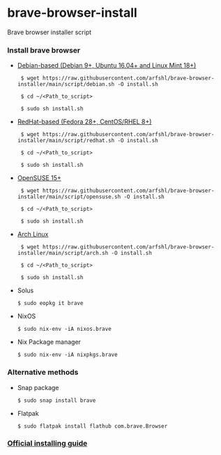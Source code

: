 # brave-browser-install
Brave browser installer script
### Install brave browser
- [Debian-based (Debian 9+, Ubuntu 16.04+ and Linux Mint 18+)](https://raw.githubusercontent.com/arfshl/brave-browser-installer/main/script/debian.sh)

       $ wget https://raw.githubusercontent.com/arfshl/brave-browser-installer/main/script/debian.sh -O install.sh

       $ cd ~/<Path_to_script>

       $ sudo sh install.sh

- [RedHat-based (Fedora 28+, CentOS/RHEL 8+)](https://raw.githubusercontent.com/arfshl/brave-browser-installer/main/script/redhat.sh)

       $ wget https://raw.githubusercontent.com/arfshl/brave-browser-installer/main/script/redhat.sh -O install.sh
  
       $ cd ~/<Path_to_script>

       $ sudo sh install.sh

- [OpenSUSE 15+](https://raw.githubusercontent.com/arfshl/brave-browser-installer/main/script/opensuse.sh)

       $ wget https://raw.githubusercontent.com/arfshl/brave-browser-installer/main/script/opensuse.sh -O install.sh

       $ cd ~/<Path_to_script>

       $ sudo sh install.sh

- [Arch Linux](https://raw.githubusercontent.com/arfshl/brave-browser-installer/main/script/arch.sh)
     
       $ wget https://raw.githubusercontent.com/arfshl/brave-browser-installer/main/script/arch.sh -O install.sh

       $ cd ~/<Path_to_script>

       $ sudo sh install.sh

- Solus 

      $ sudo eopkg it brave

- NixOS

      $ sudo nix-env -iA nixos.brave

- Nix Package manager

      $ sudo nix-env -iA nixpkgs.brave

### Alternative methods
- Snap package
      
      $ sudo snap install brave

- Flatpak

      $ sudo flatpak install flathub com.brave.Browser

### [Official installing guide](https://brave.com/linux/)
